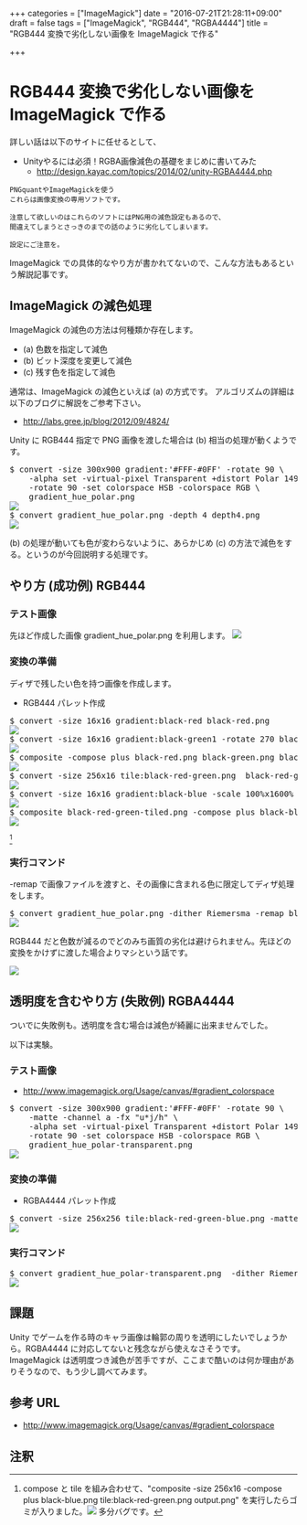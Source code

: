 +++
categories = ["ImageMagick"]
date = "2016-07-21T21:28:11+09:00"
draft = false
tags = ["ImageMagick", "RGB444", "RGBA4444"]
title = "RGB444 変換で劣化しない画像を ImageMagick で作る"

+++

# RGB444 変換で劣化しない画像を ImageMagick で作る

詳しい話は以下のサイトに任せるとして、

- Unityやるには必須！RGBA画像減色の基礎をまじめに書いてみた
  - http://design.kayac.com/topics/2014/02/unity-RGBA4444.php

```
PNGquantやImageMagickを使う
これらは画像変換の専用ソフトです。

注意して欲しいのはこれらのソフトにはPNG用の減色設定もあるので、
間違えてしまうとさっきのまでの話のように劣化してしまいます。

設定にご注意を。
```

ImageMagick での具体的なやり方が書かれてないので、こんな方法もあるという解説記事です。

## ImageMagick の減色処理

ImageMagick の減色の方法は何種類か存在します。

- (a) 色数を指定して減色
- (b) ビット深度を変更して減色
- (c) 残す色を指定して減色

通常は、ImageMagick の減色といえば (a) の方式です。
アルゴリズムの詳細は以下のブログに解説をご参考下さい。
- http://labs.gree.jp/blog/2012/09/4824/

Unity に RGB444 指定で PNG 画像を渡した場合は (b) 相当の処理が動くようです。
<pre>
$ convert -size 300x900 gradient:'#FFF-#0FF' -rotate 90 \
	-alpha set -virtual-pixel Transparent +distort Polar 149 +repage \
	-rotate 90 -set colorspace HSB -colorspace RGB \
	gradient_hue_polar.png
<img src="../gradient_hue_polar.png" />
$ convert gradient_hue_polar.png -depth 4 depth4.png
<img src="../depth4.png" />
</pre>

(b) の処理が動いても色が変わらないように、あらかじめ (c) の方法で減色をする。というのが今回説明する処理です。

## やり方 (成功例) RGB444

### テスト画像

先ほど作成した画像 gradient_hue_polar.png を利用します。
<img src="../gradient_hue_polar.png" />

### 変換の準備

ディザで残したい色を持つ画像を作成します。

- RGB444 パレット作成
<pre>
$ convert -size 16x16 gradient:black-red black-red.png
<img src="../black-red.png" />
$ convert -size 16x16 gradient:black-green1 -rotate 270 black-green.png
<img src="../black-green.png" />
$ composite -compose plus black-red.png black-green.png black-red-green.png
<img src="../black-red-green.png" />
$ convert -size 256x16 tile:black-red-green.png  black-red-green-tiled.png
<img src="../black-red-green-tiled.png" />
$ convert -size 16x16 gradient:black-blue -scale 100%x1600% -rotate 270  black-blue.png
<img src="../black-blue.png" />
$ composite black-red-green-tiled.png -compose plus black-blue.png  black-red-green-blue.png
<img src="../black-red-green-blue.png" />
</pre>
[^1]

### 実行コマンド

-remap で画像ファイルを渡すと、その画像に含まれる色に限定してディザ処理をします。

<pre>
$ convert gradient_hue_polar.png -dither Riemersma -remap black-red-green-blue.png rgb444.png
<img src="../rgb444.png" />
</pre>

RGB444 だと色数が減るのでどのみち画質の劣化は避けられません。先ほどの変換をかけずに渡した場合よりマシという話です。

<img src="../depth4.png" />

## 透明度を含むやり方 (失敗例) RGBA4444

ついでに失敗例も。透明度を含む場合は減色が綺麗に出来ませんでした。

以下は実験。

### テスト画像

- http://www.imagemagick.org/Usage/canvas/#gradient_colorspace

<pre>
$ convert -size 300x900 gradient:'#FFF-#0FF' -rotate 90 \
	-matte -channel a -fx "u*j/h" \
	-alpha set -virtual-pixel Transparent +distort Polar 149 +repage \
	-rotate 90 -set colorspace HSB -colorspace RGB \
	gradient_hue_polar-transparent.png
<img src="../gradient_hue_polar-transparent.png" />
</pre>

### 変換の準備

- RGBA4444 パレット作成
<pre>
$ convert -size 256x256 tile:black-red-green-blue.png -matte -channel a -fx "u*floor(j/16)/h*17.1" black-red-green-blue-transparent.png
<img src="../black-red-green-blue-transparent.png" />
</pre>

### 実行コマンド

<pre>
$ convert gradient_hue_polar-transparent.png  -dither Riemersma -remap black-red-green-blue-transparent.png rgba4444.png
<img src="../rgba4444.png" />
</pre>


## 課題

Unity でゲームを作る時のキャラ画像は輪郭の周りを透明にしたいでしょうから。RGBA4444 に対応してないと残念ながら使えなさそうです。
ImageMagick は透明度つき減色が苦手ですが、ここまで酷いのは何か理由がありそうなので、もう少し調べてみます。

## 参考 URL

- http://www.imagemagick.org/Usage/canvas/#gradient_colorspace

## 注釈

[^1]: compose と tile を組み合わせて、"composite -size 256x16 -compose plus  black-blue.png tile:black-red-green.png output.png" を実行したらゴミが入りました。<img src="../compose_and_tile.png" /> 多分バグです。
